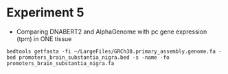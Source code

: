# Experiment 5

- Comparing DNABERT2 and AlphaGenome with pc gene expression (tpm) in ONE tissue 

``bedtools getfasta -fi ~/LargeFiles/GRCh38.primary_assembly.genome.fa -bed promoters_brain_substantia_nigra.bed -s -name -fo promoters_brain_substantia_nigra.fa``